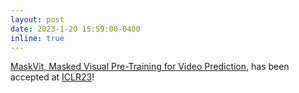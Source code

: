 ```yaml
---
layout: post
date: 2023-1-20 15:59:00-0400
inline: true
---
```


[MaskVit, Masked Visual Pre-Training for Video Prediction](https://maskedvit.github.io/), has been accepted at [ICLR23](https://iclr.cc/)!